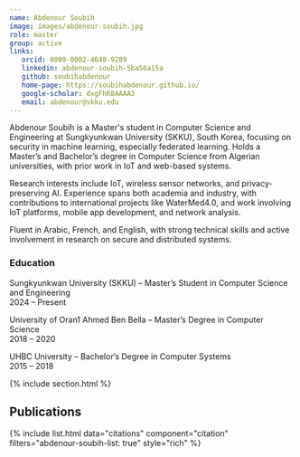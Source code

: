 ```yaml
---
name: Abdenour Soubih
image: images/abdenour-soubih.jpg
role: master
group: active
links:
   orcid: 0009-0002-4648-9289
   linkedin: abdenour-soubih-5ba56a15a
   github: soubihabdenour
   home-page: https://soubihabdenour.github.io/
   google-scholar: dxgFhR8AAAAJ
   email: abdenour@skku.edu
---
```


Abdenour Soubih is a Master's student in Computer Science and Engineering at Sungkyunkwan University (SKKU), South Korea, focusing on security in machine learning, especially federated learning. Holds a Master’s and Bachelor’s degree in Computer Science from Algerian universities, with prior work in IoT and web-based systems.

Research interests include IoT, wireless sensor networks, and privacy-preserving AI. Experience spans both academia and industry, with contributions to international projects like WaterMed4.0, and work involving IoT platforms, mobile app development, and network analysis.

Fluent in Arabic, French, and English, with strong technical skills and active involvement in research on secure and distributed systems.


### Education
Sungkyunkwan University (SKKU) – Master’s Student in Computer Science and Engineering <br>
2024 – Present

University of Oran1 Ahmed Ben Bella – Master’s Degree in Computer Science<br>
2018 – 2020

UHBC University – Bachelor’s Degree in Computer Systems<br>
2015 – 2018


{% include section.html %}
## Publications

{% include list.html data="citations" component="citation" filters="abdenour-soubih-list: true" style="rich" %}